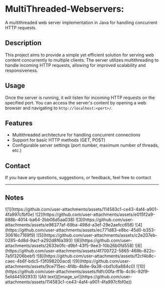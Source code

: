 # MultiThreaded-Webservers:
A multithreaded web server implementation in Java for handling concurrent HTTP requests.

## Description

This project aims to provide a simple yet efficient solution for serving web content concurrently to multiple clients. The server utilizes multithreading to handle incoming HTTP requests, allowing for improved scalability and responsiveness.

## Usage

Once the server is running, it will listen for incoming HTTP requests on the specified port. You can access the server's content by opening a web browser and navigating to `http://localhost:<port>/`.

## Features

- Multithreaded architecture for handling concurrent connections
- Support for basic HTTP methods (GET, POST)
- Configurable server settings (port number, maximum number of threads, etc.)

## Contact

If you have any questions, suggestions, or feedback, feel free to contact 
<hr>
<h2>Notes</h2>
![1](https://github.com/user-attachments/assets/114583c1-ce43-4af4-a901-4fa997cfbf0e)
![2](https://github.com/user-attachments/assets/e015f2a9-888b-4014-ba64-2bb06d5aa038)
![3](https://github.com/user-attachments/assets/e98377af-69ba-498d-a3ef-29e2aefcc656)
![4](https://github.com/user-attachments/assets/ec771d83-e8bc-45d0-b353-30616c7169f9)
![5](https://github.com/user-attachments/assets/c2e207eb-0285-4d8d-9acf-a292d8f6a393)
![6](https://github.com/user-attachments/assets/2633e0fc-d9bf-43f5-9ee3-10b26b0fd558)
![6](https://github.com/user-attachments/assets/4f700722-5865-468b-822c-7a5f3206bebf)
![8](https://github.com/user-attachments/assets/f2cf4b8c-caec-4b6f-bdc5-f3f098200acd)
![9](https://github.com/user-attachments/assets/9ce715ec-4f4b-4b8e-9a38-cbd1c6a884c0)
![10](https://github.com/user-attachments/assets/fdfc00fa-ff1b-4c9c-92f9-5efd44592933)
![Alt text]([image_url](https://github.com/user-attachments/assets/114583c1-ce43-4af4-a901-4fa997cfbf0e))
